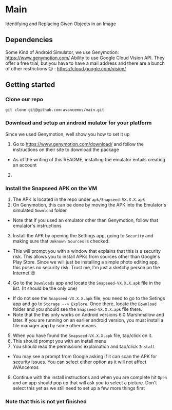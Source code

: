 # Main
Identifying and Replacing Given Objects in an Image

## Dependencies

Some Kind of Android Simulator, we use Genymotion: https://www.genymotion.com/
Ability to use Google Cloud Vision API. They offer a free trial, but you have to have a mail address and there are a bunch of other restrictions :disappointed_relieved: : https://cloud.google.com/vision/

## Getting started

### Clone our repo

    git clone git@github.com:avancemos/main.git

### Download and setup an android mulator for your platform

Since we used Genymotion, well show you how to set it up

1. Go to https://www.genymotion.com/download/ and follow the instructions on their site to download the package
  * As of the writing of this README, installing the emulator entails creating an account
2. 

### Install the Snapseed APK on the VM

1. The APK is located in the repo under `apk/Snapseed-VX.X.X.apk`
2. On Genymotion, this can be done by moving the APK into the Emulator's simulated `Download` folder
  * Note that if you used an emulator other than Genymotion, follow that emulator's instructions
3. Install the APK by opening the Settings app, going to `Security` and making sure that `Unknown Sources` is checked.
  * This will prompt you with a window that explains that this is a security risk. This allows you to install APKs from sources other than Google's Play Store. Since we will just be installing a simple photo editing app, this poses no security risk. Trust me, I'm just a sketchy person on the Internet :wink:
4. Go to the `Downloads` app and locate the `Snapseed-VX.X.X.apk` file in the list. (It should be the only one)
  * If do not see the `Snapseed-VX.X.X.apk` file, you need to go to the Setings app and go to `Storage --> Explore`. Once there, locate the `Download` folder and you should see the `Snapseed-VX.X.X.apk` file there.
  * Note that the this only works on Android versions 6.0 Marshmallow and later. If you are running on an earlier android version, you must install a file manager app by some other means.
5. When you have found the `Snapseed-VX.X.X.apk` file, tap/click on it.
6. This should prompt you with an install menu
7. You should read the permissions explaination and tap/click `Install`
  * You may see a prompt from Google asking if it can scan the APK for security issues. You can select either option as it will not affect AVAncemos
8. Continue with the install instructions and when you are complete hit `Open` and an app should pop up that will ask you to select a picture. Don't select this yet as we still need to set up a few more things first

### **Note that this is not yet finished**



